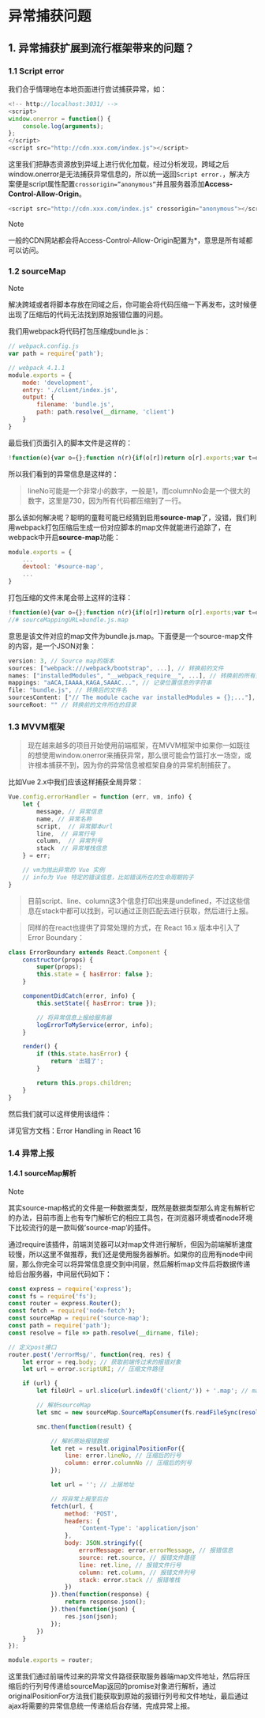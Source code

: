 # 异常捕获问题

## 1. 异常捕获扩展到流行框架带来的问题？
### 1.1 Script error
我们合乎情理地在本地页面进行尝试捕获异常，如：
```js
<!-- http://localhost:3031/ -->
<script>
window.onerror = function() {
    console.log(arguments);
};
</script>
<script src="http://cdn.xxx.com/index.js"></script>
```

这里我们把静态资源放到异域上进行优化加载，经过分析发现，跨域之后window.onerror是无法捕获异常信息的，所以统一返回`Script error.`，解决方案便是script属性配置` crossorigin=”anonymous” `并且服务器添加**Access-Control-Allow-Origin**。


```js
<script src="http://cdn.xxx.com/index.js" crossorigin="anonymous"></script>
```

> [!NOTE]
> 一般的CDN网站都会将Access-Control-Allow-Origin配置为*，意思是所有域都可以访问。

### 1.2 sourceMap
> [!NOTE]
> 解决跨域或者将脚本存放在同域之后，你可能会将代码压缩一下再发布，这时候便出现了压缩后的代码无法找到原始报错位置的问题。

我们用webpack将代码打包压缩成bundle.js：
```js
// webpack.config.js
var path = require('path');

// webpack 4.1.1
module.exports = {
    mode: 'development',
    entry: './client/index.js',
    output: {
        filename: 'bundle.js',
        path: path.resolve(__dirname, 'client')
    }
}
```

最后我们页面引入的脚本文件是这样的：
```js
!function(e){var o={};function n(r){if(o[r])return o[r].exports;var t=o[r]={i:r,l:!1,exports:{}}...;
```

所以我们看到的异常信息是这样的：

> lineNo可能是一个非常小的数字，一般是1，而columnNo会是一个很大的数字，这里是730，因为所有代码都压缩到了一行。

那么该如何解决呢？聪明的童鞋可能已经猜到启用**source-map**了，没错，我们利用webpack打包压缩后生成一份对应脚本的map文件就能进行追踪了，在webpack中开启**source-map**功能：
```js
module.exports = {
    ...
    devtool: '#source-map',
    ...
}
```
打包压缩的文件末尾会带上这样的注释：
```js
!function(e){var o={};function n(r){if(o[r])return o[r].exports;var t=o[r]={i:r,l:!1,exports:{}}...;
//# sourceMappingURL=bundle.js.map
```
意思是该文件对应的map文件为bundle.js.map。下面便是一个source-map文件的内容，是一个JSON对象：
```js
version: 3, // Source map的版本
sources: ["webpack:///webpack/bootstrap", ...], // 转换前的文件
names: ["installedModules", "__webpack_require__", ...], // 转换前的所有变量名和属性名
mappings: "aACA,IAAAA,KAGA,SAAAC...", // 记录位置信息的字符串
file: "bundle.js", // 转换后的文件名
sourcesContent: ["// The module cache var installedModules = {};..."], // 源代码
sourceRoot: "" // 转换前的文件所在的目录
```

### 1.3 MVVM框架
> 现在越来越多的项目开始使用前端框架，在MVVM框架中如果你一如既往的想使用window.onerror来捕获异常，那么很可能会竹篮打水一场空，或许根本捕获不到，因为你的异常信息被框架自身的异常机制捕获了。
 
比如Vue 2.x中我们应该这样捕获全局异常：
```js
Vue.config.errorHandler = function (err, vm, info) {
    let { 
        message, // 异常信息
        name, // 异常名称
        script,  // 异常脚本url
        line,  // 异常行号
        column,  // 异常列号
        stack  // 异常堆栈信息
    } = err;

    // vm为抛出异常的 Vue 实例
    // info为 Vue 特定的错误信息，比如错误所在的生命周期钩子
}
```
> 目前script、line、column这3个信息打印出来是undefined，不过这些信息在stack中都可以找到，可以通过正则匹配去进行获取，然后进行上报。

> 同样的在react也提供了异常处理的方式，在 React 16.x 版本中引入了 Error Boundary：


```js
class ErrorBoundary extends React.Component {
    constructor(props) {
        super(props);
        this.state = { hasError: false };
    }

    componentDidCatch(error, info) {
        this.setState({ hasError: true });

        // 将异常信息上报给服务器
        logErrorToMyService(error, info); 
    }

    render() {
        if (this.state.hasError) {
            return '出错了';
        }

        return this.props.children;
    }
}
```
然后我们就可以这样使用该组件：

<ErrorBoundary>
    <MyWidget />
</ErrorBoundary>
详见官方文档：Error Handling in React 16

### 1.4 异常上报
#### 1.4.1 sourceMap解析
> [!NOTE]
> 其实source-map格式的文件是一种数据类型，既然是数据类型那么肯定有解析它的办法，目前市面上也有专门解析它的相应工具包，在浏览器环境或者node环境下比较流行的是一款叫做’source-map’的插件。

通过require该插件，前端浏览器可以对map文件进行解析，但因为前端解析速度较慢，所以这里不做推荐，我们还是使用服务器解析。如果你的应用有node中间层，那么你完全可以将异常信息提交到中间层，然后解析map文件后将数据传递给后台服务器，中间层代码如下：
```js
const express = require('express');
const fs = require('fs');
const router = express.Router();
const fetch = require('node-fetch');
const sourceMap = require('source-map');
const path = require('path');
const resolve = file => path.resolve(__dirname, file);

// 定义post接口
router.post('/errorMsg/', function(req, res) {
    let error = req.body; // 获取前端传过来的报错对象
    let url = error.scriptURI; // 压缩文件路径

    if (url) {
        let fileUrl = url.slice(url.indexOf('client/')) + '.map'; // map文件路径

        // 解析sourceMap
        let smc = new sourceMap.SourceMapConsumer(fs.readFileSync(resolve('../' + fileUrl), 'utf8')); // 返回一个promise对象

        smc.then(function(result) {

            // 解析原始报错数据
            let ret = result.originalPositionFor({
                line: error.lineNo, // 压缩后的行号
                column: error.columnNo // 压缩后的列号
            });

            let url = ''; // 上报地址

            // 将异常上报至后台
            fetch(url, {
                method: 'POST',
                headers: {
                    'Content-Type': 'application/json'
                },
                body: JSON.stringify({
                    errorMessage: error.errorMessage, // 报错信息
                    source: ret.source, // 报错文件路径
                    line: ret.line, // 报错文件行号
                    column: ret.column, // 报错文件列号
                    stack: error.stack // 报错堆栈
                })
            }).then(function(response) {
                return response.json();
            }).then(function(json) {
                res.json(json);         
            });
        })
    }
});

module.exports = router;
```

这里我们通过前端传过来的异常文件路径获取服务器端map文件地址，然后将压缩后的行列号传递给sourceMap返回的promise对象进行解析，通过originalPositionFor方法我们能获取到原始的报错行列号和文件地址，最后通过ajax将需要的异常信息统一传递给后台存储，完成异常上报。
